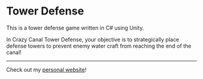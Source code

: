 # Tower Defense

This is a tower defense game written in C# using Unity.

In Crazy Canal Tower Defense, your objective is to strategically place defense towers to prevent enemy water craft from reaching the end of the canal!

---

Check out my [personal website](https://andrewboutin.com)!

